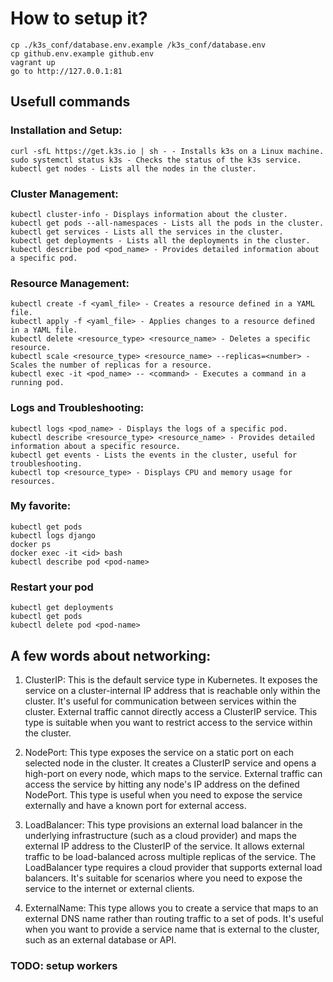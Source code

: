 # How to setup it?

```
cp ./k3s_conf/database.env.example /k3s_conf/database.env
cp github.env.example github.env
vagrant up
go to http://127.0.0.1:81
```

## Usefull commands

### Installation and Setup:
```
curl -sfL https://get.k3s.io | sh - - Installs k3s on a Linux machine.
sudo systemctl status k3s - Checks the status of the k3s service.
kubectl get nodes - Lists all the nodes in the cluster.
```

### Cluster Management:
```
kubectl cluster-info - Displays information about the cluster.
kubectl get pods --all-namespaces - Lists all the pods in the cluster.
kubectl get services - Lists all the services in the cluster.
kubectl get deployments - Lists all the deployments in the cluster.
kubectl describe pod <pod_name> - Provides detailed information about a specific pod.
```

### Resource Management:
```
kubectl create -f <yaml_file> - Creates a resource defined in a YAML file.
kubectl apply -f <yaml_file> - Applies changes to a resource defined in a YAML file.
kubectl delete <resource_type> <resource_name> - Deletes a specific resource.
kubectl scale <resource_type> <resource_name> --replicas=<number> - Scales the number of replicas for a resource.
kubectl exec -it <pod_name> -- <command> - Executes a command in a running pod.
```

### Logs and Troubleshooting:
```
kubectl logs <pod_name> - Displays the logs of a specific pod.
kubectl describe <resource_type> <resource_name> - Provides detailed information about a specific resource.
kubectl get events - Lists the events in the cluster, useful for troubleshooting.
kubectl top <resource_type> - Displays CPU and memory usage for resources.
```

### My favorite:
```
kubectl get pods
kubectl logs django
docker ps
docker exec -it <id> bash
kubectl describe pod <pod-name>
```

### Restart your pod
```
kubectl get deployments
kubectl get pods
kubectl delete pod <pod-name>
```

## A few words about networking:

1. ClusterIP: This is the default service type in Kubernetes. It exposes the service on a cluster-internal IP address that is reachable only within the cluster. It's useful for communication between services within the cluster. External traffic cannot directly access a ClusterIP service. This type is suitable when you want to restrict access to the service within the cluster.

2. NodePort: This type exposes the service on a static port on each selected node in the cluster. It creates a ClusterIP service and opens a high-port on every node, which maps to the service. External traffic can access the service by hitting any node's IP address on the defined NodePort. This type is useful when you need to expose the service externally and have a known port for external access.

3. LoadBalancer: This type provisions an external load balancer in the underlying infrastructure (such as a cloud provider) and maps the external IP address to the ClusterIP of the service. It allows external traffic to be load-balanced across multiple replicas of the service. The LoadBalancer type requires a cloud provider that supports external load balancers. It's suitable for scenarios where you need to expose the service to the internet or external clients.

4. ExternalName: This type allows you to create a service that maps to an external DNS name rather than routing traffic to a set of pods. It's useful when you want to provide a service name that is external to the cluster, such as an external database or API.


### TODO: setup workers